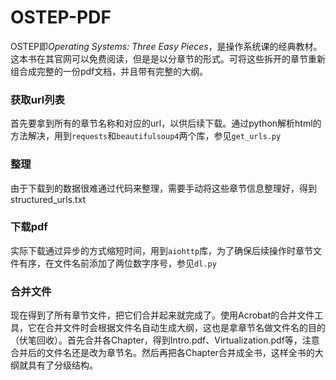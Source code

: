 # OSTEP-PDF

OSTEP即*Operating Systems: Three Easy Pieces*，是操作系统课的经典教材。这本书在其官网可以免费阅读，但是是以分章节的形式。可将这些拆开的章节重新组合成完整的一份pdf文档，并且带有完整的大纲。

### 获取url列表

首先要拿到所有的章节名称和对应的url，以供后续下载。通过python解析html的方法解决，用到`requests`和`beautifulsoup4`两个库，参见`get_urls.py`

### 整理

由于下载到的数据很难通过代码来整理，需要手动将这些章节信息整理好，得到structured_urls.txt

### 下载pdf

实际下载通过异步的方式缩短时间，用到`aiohttp`库，为了确保后续操作时章节文件有序，在文件名前添加了两位数字序号，参见`dl.py`

### 合并文件

现在得到了所有章节文件，把它们合并起来就完成了。使用Acrobat的合并文件工具，它在合并文件时会根据文件名自动生成大纲，这也是拿章节名做文件名的目的（伏笔回收）。首先合并各Chapter，得到Intro.pdf、Virtualization.pdf等，注意合并后的文件名还是改为章节名。然后再把各Chapter合并成全书，这样全书的大纲就具有了分级结构。